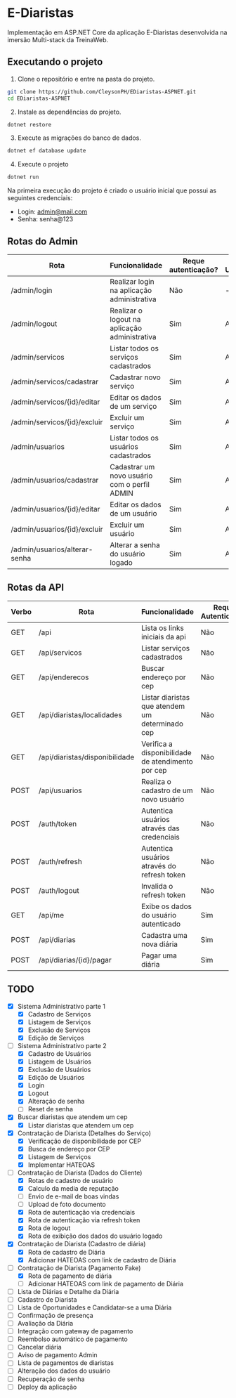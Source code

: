 # E-Diaristas

Implementação em ASP.NET Core da aplicação E-Diaristas desenvolvida na imersão Multi-stack da TreinaWeb.

## Executando o projeto

1. Clone o repositório e entre na pasta do projeto.

```sh
git clone https://github.com/CleysonPH/EDiaristas-ASPNET.git
cd EDiaristas-ASPNET
```

2. Instale as dependências do projeto.

```sh
dotnet restore
```

3. Execute as migrações do banco de dados.

```sh
dotnet ef database update
```

4. Execute o projeto

```sh
dotnet run
```

Na primeira execução do projeto é criado o usuário inicial que possui as seguintes credenciais:

- Login: admin@mail.com
- Senha: senha@123

## Rotas do Admin

| Rota                          | Funcionalidade                                | Reque autenticação? | Tipo Usuário |
| ----------------------------- | --------------------------------------------- | ------------------- | ------------ |
| /admin/login                  | Realizar login na aplicação administrativa    | Não                 | -            |
| /admin/logout                 | Realizar o logout na aplicação administrativa | Sim                 | Admin        |
| /admin/servicos               | Listar todos os serviços cadastrados          | Sim                 | Admin        |
| /admin/servicos/cadastrar     | Cadastrar novo serviço                        | Sim                 | Admin        |
| /admin/servicos/{id}/editar   | Editar os dados de um serviço                 | Sim                 | Admin        |
| /admin/servicos/{id}/excluir  | Excluir um serviço                            | Sim                 | Admin        |
| /admin/usuarios               | Listar todos os usuários cadastrados          | Sim                 | Admin        |
| /admin/usuarios/cadastrar     | Cadastrar um novo usuário com o perfil ADMIN  | Sim                 | Admin        |
| /admin/usuarios/{id}/editar   | Editar os dados de um usuário                 | Sim                 | Admin        |
| /admin/usuarios/{id}/excluir  | Excluir um usuário                            | Sim                 | Admin        |
| /admin/usuarios/alterar-senha | Alterar a senha do usuário logado             | Sim                 | Admin        |

## Rotas da API

| Verbo | Rota                           | Funcionalidade                                    | Requer Autenticação? | Tipo Usuário      |
| ----- | ------------------------------ | ------------------------------------------------- | -------------------- | ----------------- |
| GET   | /api                           | Lista os links iniciais da api                    | Não                  | -                 |
| GET   | /api/servicos                  | Listar serviços cadastrados                       | Não                  | -                 |
| GET   | /api/enderecos                 | Buscar endereço por cep                           | Não                  | -                 |
| GET   | /api/diaristas/localidades     | Listar diaristas que atendem um determinado cep   | Não                  | -                 |
| GET   | /api/diaristas/disponibilidade | Verifica a disponibilidade de atendimento por cep | Não                  | -                 |
| POST  | /api/usuarios                  | Realiza o cadastro de um novo usuário             | Não                  | -                 |
| POST  | /auth/token                    | Autentica usuários através das credenciais        | Não                  | -                 |
| POST  | /auth/refresh                  | Autentica usuários através do refresh token       | Não                  | -                 |
| POST  | /auth/logout                   | Invalida o refresh token                          | Não                  | -                 |
| GET   | /api/me                        | Exibe os dados do usuário autenticado             | Sim                  | Diarista, Cliente |
| POST  | /api/diarias                   | Cadastra uma nova diária                          | Sim                  | Cliente           |
| POST  | /api/diarias/{id}/pagar        | Pagar uma diária                                  | Sim                  | Cliente           |

## TODO

- [x] Sistema Administrativo parte 1
  - [x] Cadastro de Serviços
  - [x] Listagem de Serviços
  - [x] Exclusão de Serviços
  - [x] Edição de Serviços
- [ ] Sistema Administrativo parte 2
  - [x] Cadastro de Usuários
  - [x] Listagem de Usuários
  - [x] Exclusão de Usuários
  - [x] Edição de Usuários
  - [x] Login
  - [x] Logout
  - [x] Alteração de senha
  - [ ] Reset de senha
- [x] Buscar diaristas que atendem um cep
  - [x] Listar diaristas que atendem um cep
- [x] Contratação de Diarista (Detalhes do Serviço)
  - [x] Verificação de disponibilidade por CEP
  - [x] Busca de endereço por CEP
  - [x] Listagem de Serviços
  - [x] Implementar HATEOAS
- [ ] Contratação de Diarista (Dados do Cliente)
  - [x] Rotas de cadastro de usuário
  - [x] Calculo da media de reputação
  - [ ] Envio de e-mail de boas vindas
  - [ ] Upload de foto documento
  - [x] Rota de autenticação via credenciais
  - [x] Rota de autenticação via refresh token
  - [x] Rota de logout
  - [x] Rota de exibição dos dados do usuário logado
- [x] Contratação de Diarista (Cadastro de diária)
  - [x] Rota de cadastro de Diária
  - [x] Adicionar HATEOAS com link de cadastro de Diária
- [ ] Contratação de Diarista (Pagamento Fake)
  - [x] Rota de pagamento de diária
  - [ ] Adicionar HATEOAS com link de pagamento de Diária
- [ ] Lista de Diárias e Detalhe da Diária
- [ ] Cadastro de Diarista
- [ ] Lista de Oportunidades e Candidatar-se a uma Diária
- [ ] Confirmação de presença
- [ ] Avaliação da Diária
- [ ] Integração com gateway de pagamento
- [ ] Reembolso automático de pagamento
- [ ] Cancelar diária
- [ ] Aviso de pagamento Admin
- [ ] Lista de pagamentos de diaristas
- [ ] Alteração dos dados do usuário
- [ ] Recuperação de senha
- [ ] Deploy da aplicação
